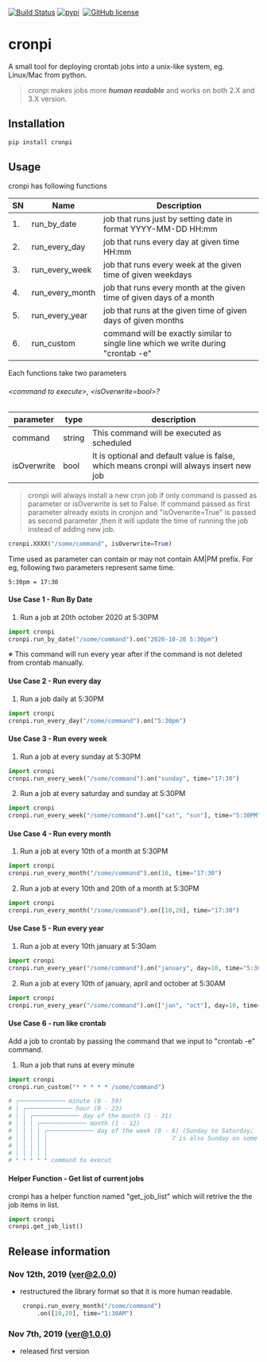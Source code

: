 [![Build Status](https://travis-ci.com/dakc/cronpi.svg?branch=master)](https://travis-ci.com/dakc/cronpi)
[![pypi](https://img.shields.io/pypi/dm/cronpi)](https://pypi.org/project/cronpi/) 
[![GitHub license](https://img.shields.io/github/license/dakc/majidai.svg?style=popout)](https://raw.githubusercontent.com/dakc/cronpi/master/LICENSE) 

# cronpi
A small tool for deploying crontab jobs into a unix-like system, eg. Linux/Mac from python.
> cronpi makes jobs more ***human readable*** and works on both 2.X and 3.X version.


## Installation
```bash
pip install cronpi
```

## Usage
cronpi has following functions

| SN  |      Name       |                                    Description                                    |
| --- | --------------- | --------------------------------------------------------------------------------- |
| 1.  | run_by_date     | job that runs just by setting date in format YYYY-MM-DD HH:mm                |
| 2.  | run_every_day   | job that runs every day at given time HH:mm                                       |
| 3.  | run_every_week  | job that runs every week at the given time of given weekdays                      |
| 4.  | run_every_month | job that runs every month at the given time of given days of a month              |
| 5.  | run_every_year  | job that runs  at the given time of given days of given months                    |
| 6.  | run_custom      | command will be exactly similar to single line which we write during "crontab -e" |

Each functions take two parameters
###### &lt;command to execute&gt;, &lt;isOverwrite=bool&gt;?

|  parameter  |  type  |                                       description                                        |
| ----------- | ------ | ---------------------------------------------------------------------------------------- |
| command     | string | This command will be executed as scheduled                                               |
| isOverwrite | bool   | It is optional and default value is false, which means cronpi will always insert new job |

>cronpi will always install a new cron job if only command is passed as parameter or isOverwrite is set to False.
If command passed as first parameter already exists in cronjon and "isOverwrite=True" is passed as second parameter ,then it will update the time of running the job instead of adding new job.
```python
cronpi.XXXX("/some/command", isOverwrite=True)
```

Time used as parameter can contain or may not contain AM|PM prefix.
For eg, following two parameters represent same time.
```
5:30pm = 17:30
```
  
  
  

#### Use Case 1 - Run By Date
1. Run a job at 20th october 2020 at 5:30PM
```python
import cronpi
cronpi.run_by_date("/some/command").on("2020-10-20 5:30pm")
```
※ This command will run every year after if the command is not deleted from crontab manually.

#### Use Case 2 - Run every day
1. Run a job daily at 5:30PM
```python
import cronpi
cronpi.run_every_day("/some/command").on("5:30pm")
```

#### Use Case 3 - Run every week
1. Run a job at every sunday at 5:30PM
```python
import cronpi
cronpi.run_every_week("/some/command").on("sunday", time="17:30")
```

2. Run a job at every saturday and sunday at 5:30PM
```python
import cronpi
cronpi.run_every_week("/some/command").on(["sat", "sun"], time="5:30PM")
```

#### Use Case 4 - Run every month
1. Run a job at every 10th of a month at 5:30PM
```python
import cronpi
cronpi.run_every_month("/some/command").on(10, time="17:30")
```

2. Run a job at every 10th and 20th of a month at 5:30PM
```python
import cronpi
cronpi.run_every_month("/some/command").on([10,20], time="17:30")
```


#### Use Case 5 - Run every year
1. Run a job at every 10th january at 5:30am
```python
import cronpi
cronpi.run_every_year("/some/command").on("january", day=10, time="5:30am")
```

2. Run a job at every 10th of january, april and october at 5:30AM
```python
import cronpi
cronpi.run_every_year("/some/command").on(["jan", "oct"], day=10, time="5:30")
```

#### Use Case 6 - run like crontab
Add a job to crontab by passing the command that we input to "crontab -e" command. 
1. Run a job that runs at every minute
```python
import cronpi
cronpi.run_custom("* * * * * /some/command")
```

```bash
# ┌───────────── minute (0 - 59)
# │ ┌───────────── hour (0 - 23)
# │ │ ┌───────────── day of the month (1 - 31)
# │ │ │ ┌───────────── month (1 - 12)
# │ │ │ │ ┌───────────── day of the week (0 - 6) (Sunday to Saturday;
# │ │ │ │ │                                   7 is also Sunday on some systems)
# │ │ │ │ │
# │ │ │ │ │
# * * * * * command to execut
```

#### Helper Function - Get list of current jobs
cronpi has a helper function named "get_job_list" which will retrive the the job items in list.
```python
import cronpi
cronpi.get_job_list()
```



## Release information
### Nov 12th, 2019 (ver@2.0.0)
* restructured the library format so that it is more human readable.
```python
    cronpi.run_every_month("/some/command")
        .on([10,20], time="1:30AM")
```

### Nov 7th, 2019 (ver@1.0.0)
* released first version